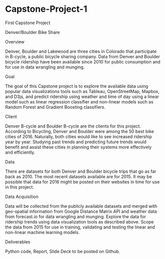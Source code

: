 # Capstone-Project-1
First Capstone Project

Denver/Boulder Bike Share

Overview

Denver, Boulder and Lakewood are three cities in Colorado that participate in B-cycle, a public bicycle sharing company. Data from Denver and Boulder bicycle ridership have been available since 2010 for public consumption and for use in data wrangling and munging.  

Goal

The goal of this Capstone project is to explore the available data using popular data visualizations tools such as Tableau, OpenStreetMap, Mapbox, and D3js, and predict ridership using weather and time of day using a linear model such as linear regression classifier and non-linear models such as Random Forest and Gradient Boosting classifiers.

Client

Denver B-cycle and Boulder B-cycle are the clients for this project. According to Bicycling, Denver and Boulder were among the 50 best bike cities of 2016. Naturally, both cities would like to see increased ridership year by year. Studying past trends and predicting future trends would benefit and assist these cities in planning their systems more effectively and efficiently.

Data

There are datasets for both Denver and Boulder bicycle trips that go as far back as 2010. The most recent datasets available are for 2015. It may be possible that data for 2016 might be posted on their websites in time for use in this project.

Data Acquisition

Data will be collected from the publicly available datasets and merged with geo-spatial information from Google Distance Matrix API and weather data from forecast.io for data wrangling and munging. Explore the data for ridership trends using data visualization tools as described above. Scope the data from 2015 for use in training, validating and testing the linear and non-linear machine learning models.	

Deliverables

Python code, Report, Slide Deck to be posted on Github.
